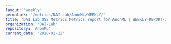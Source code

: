 ```yaml
---
layout: 'weekly'
permalink: '/metrics/DAI-Lab/AnonML/WEEKLY/'
title: 'DAI Lab OSS Metrics Metrics report for AnonML | WEEKLY-REPORT-2020-01-12'
organization: 'DAI-Lab'
repository: 'AnonML'
current_date: '2020-01-12'
---
```

